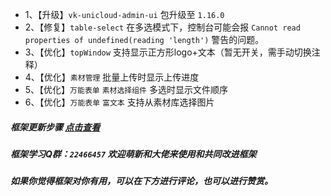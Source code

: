 * 1、【升级】`vk-unicloud-admin-ui` 包升级至 `1.16.0`
* 2、【修复】`table-select` 在多选模式下，控制台可能会报 `Cannot read properties of undefined(reading 'length')` 警告的问题。
* 3、【优化】`topWindow` 支持显示正方形logo+文本（暂无开关，需手动切换注释）
* 4、【优化】`素材管理` 批量上传时显示上传进度
* 5、【优化】`万能表单` `素材选择组件` 多选时显示文件顺序
* 6、【优化】`万能表单` `富文本` 支持从素材库选择图片

##### 框架更新步骤 [点击查看](https://vkdoc.fsq.pub/admin/1/update.html)
##### 框架学习Q群：`22466457` 欢迎萌新和大佬来使用和共同改进框架

##### 如果你觉得框架对你有用，可以在下方进行评论，也可以进行赞赏。
